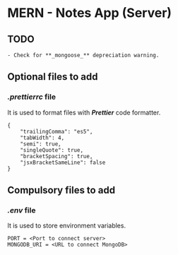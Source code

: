 # MERN - Notes App (Server)

## TODO

    - Check for **_mongoose_** depreciation warning.

## Optional files to add

### _.prettierrc_ file

It is used to format files with **_Prettier_** code formatter.

    {
        "trailingComma": "es5",
        "tabWidth": 4,
        "semi": true,
        "singleQuote": true,
        "bracketSpacing": true,
        "jsxBracketSameLine": false
    }

## Compulsory files to add

### _.env_ file

It is used to store environment variables.

    PORT = <Port to connect server>
    MONGODB_URI = <URL to connect MongoDB>
